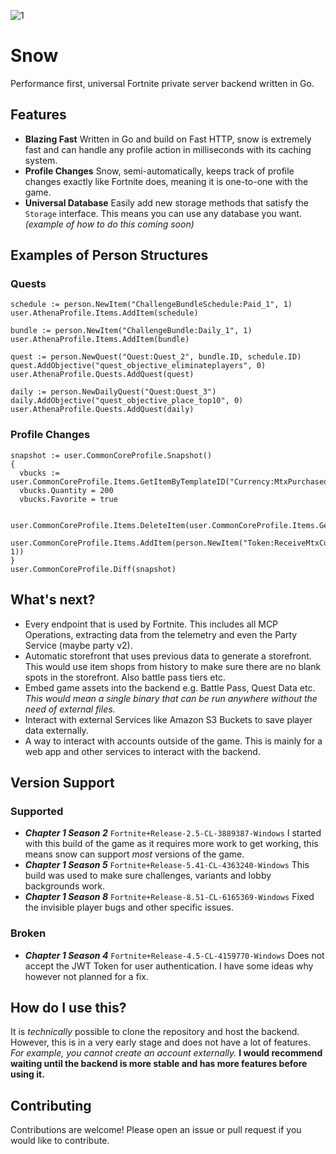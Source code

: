 ![1](https://github.com/ectrc/snow/assets/13946988/fc007f07-3878-46e7-b990-668fc3d758d0)

# Snow

Performance first, universal Fortnite private server backend written in Go.

## Features

- **Blazing Fast** Written in Go and build on Fast HTTP, snow is extremely fast and can handle any profile action in milliseconds with its caching system.
- **Profile Changes** Snow, semi-automatically, keeps track of profile changes exactly like Fortnite does, meaning it is one-to-one with the game.
- **Universal Database** Easily add new storage methods that satisfy the `Storage` interface. This means you can use any database you want. _(example of how to do this coming soon)_

## Examples of Person Structures

### Quests

```golang
schedule := person.NewItem("ChallengeBundleSchedule:Paid_1", 1)
user.AthenaProfile.Items.AddItem(schedule)

bundle := person.NewItem("ChallengeBundle:Daily_1", 1)
user.AthenaProfile.Items.AddItem(bundle)

quest := person.NewQuest("Quest:Quest_2", bundle.ID, schedule.ID)
quest.AddObjective("quest_objective_eliminateplayers", 0)
user.AthenaProfile.Quests.AddQuest(quest)

daily := person.NewDailyQuest("Quest:Quest_3")
daily.AddObjective("quest_objective_place_top10", 0)
user.AthenaProfile.Quests.AddQuest(daily)
```

### Profile Changes

```golang
snapshot := user.CommonCoreProfile.Snapshot()
{
  vbucks := user.CommonCoreProfile.Items.GetItemByTemplateID("Currency:MtxPurchased")
  vbucks.Quantity = 200
  vbucks.Favorite = true

  user.CommonCoreProfile.Items.DeleteItem(user.CommonCoreProfile.Items.GetItemByTemplateID("Token:CampaignAccess").ID)
  user.CommonCoreProfile.Items.AddItem(person.NewItem("Token:ReceiveMtxCurrency", 1))
}
user.CommonCoreProfile.Diff(snapshot)
```

## What's next?

- Every endpoint that is used by Fortnite. This includes all MCP Operations, extracting data from the telemetry and even the Party Service (maybe party v2).
- Automatic storefront that uses previous data to generate a storefront. This would use item shops from history to make sure there are no blank spots in the storefront. Also battle pass tiers etc.
- Embed game assets into the backend e.g. Battle Pass, Quest Data etc. _This would mean a single binary that can be run anywhere without the need of external files._
- Interact with external Services like Amazon S3 Buckets to save player data externally.
- A way to interact with accounts outside of the game. This is mainly for a web app and other services to interact with the backend.

## Version Support

### Supported

- **_Chapter 1 Season 2_** `Fortnite+Release-2.5-CL-3889387-Windows` I started with this build of the game as it requires more work to get working, this means snow can support _most_ versions of the game.
- **_Chapter 1 Season 5_** `Fortnite+Release-5.41-CL-4363240-Windows` This build was used to make sure challenges, variants and lobby backgrounds work.
- **_Chapter 1 Season 8_** `Fortnite+Release-8.51-CL-6165369-Windows` Fixed the invisible player bugs and other specific issues.

### Broken

- **_Chapter 1 Season 4_** `Fortnite+Release-4.5-CL-4159770-Windows` Does not accept the JWT Token for user authentication. I have some ideas why however not planned for a fix.

## How do I use this?

It is _technically_ possible to clone the repository and host the backend. However, this is in a very early stage and does not have a lot of features. _For example, you cannot create an account externally._ **I would recommend waiting until the backend is more stable and has more features before using it.**

## Contributing

Contributions are welcome! Please open an issue or pull request if you would like to contribute.
